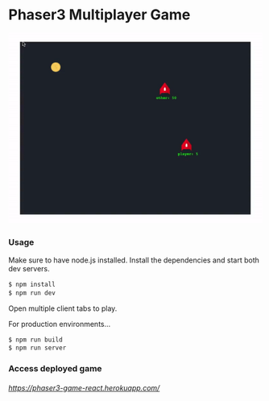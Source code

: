 # Phaser3 Multiplayer Game
![Game Demo](game.gif)
### Usage

Make sure to have node.js installed.
Install the dependencies and start both dev servers.

```sh
$ npm install
$ npm run dev
```
Open multiple client tabs to play.

For production environments...

```sh
$ npm run build
$ npm run server
```
### Access deployed game
###### https://phaser3-game-react.herokuapp.com/

